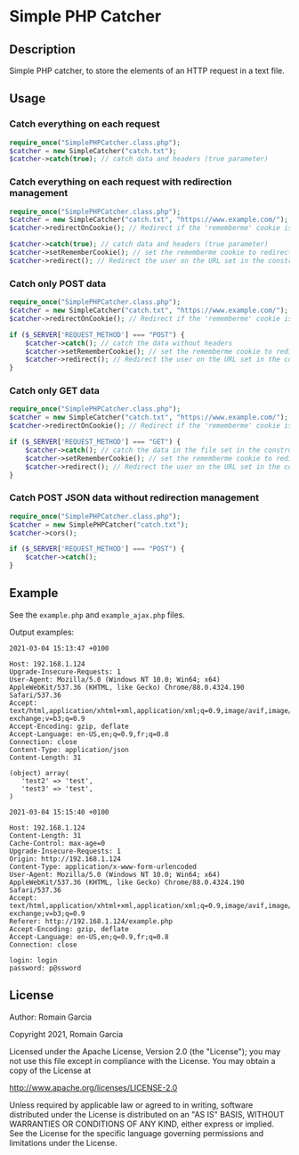 # Simple PHP Catcher

## Description

Simple PHP catcher, to store the elements of an HTTP request in a text file.

## Usage

### Catch everything on each request

```php
require_once("SimplePHPCatcher.class.php");
$catcher = new SimpleCatcher("catch.txt");
$catcher->catch(true); // catch data and headers (true parameter) 
```

### Catch everything on each request with redirection management

```php
require_once("SimplePHPCatcher.class.php");
$catcher = new SimpleCatcher("catch.txt", "https://www.example.com/");
$catcher->redirectOnCookie(); // Redirect if the 'rememberme' cookie is set

$catcher->catch(true); // catch data and headers (true parameter) 
$catcher->setRememberCookie(); // set the rememberme cookie to redirect the user on new visit (optional)
$catcher->redirect(); // Redirect the user on the URL set in the constructor (optional)
```

### Catch only POST data

```php
require_once("SimplePHPCatcher.class.php");
$catcher = new SimpleCatcher("catch.txt", "https://www.example.com/");
$catcher->redirectOnCookie(); // Redirect if the 'rememberme' cookie is set

if ($_SERVER['REQUEST_METHOD'] === "POST") {
    $catcher->catch(); // catch the data without headers
    $catcher->setRememberCookie(); // set the rememberme cookie to redirect the user on new visit (optional)
    $catcher->redirect(); // Redirect the user on the URL set in the constructor (optional)
}
```

### Catch only GET data

```php
require_once("SimplePHPCatcher.class.php");
$catcher = new SimpleCatcher("catch.txt", "https://www.example.com/");
$catcher->redirectOnCookie(); // Redirect if the 'rememberme' cookie is set

if ($_SERVER['REQUEST_METHOD'] === "GET") {
    $catcher->catch(); // catch the data in the file set in the constructor
    $catcher->setRememberCookie(); // set the rememberme cookie to redirect the user on new visit (optional)
    $catcher->redirect(); // Redirect the user on the URL set in the constructor (optional)
}
```

### Catch POST JSON data without redirection management

```php
require_once("SimplePHPCatcher.class.php");
$catcher = new SimplePHPCatcher("catch.txt");
$catcher->cors();

if ($_SERVER['REQUEST_METHOD'] === "POST") {
    $catcher->catch();
}
```

## Example

See the `example.php` and `example_ajax.php` files.

Output examples:

```
2021-03-04 15:13:47 +0100

Host: 192.168.1.124
Upgrade-Insecure-Requests: 1
User-Agent: Mozilla/5.0 (Windows NT 10.0; Win64; x64) AppleWebKit/537.36 (KHTML, like Gecko) Chrome/88.0.4324.190 Safari/537.36
Accept: text/html,application/xhtml+xml,application/xml;q=0.9,image/avif,image/webp,image/apng,*/*;q=0.8,application/signed-exchange;v=b3;q=0.9
Accept-Encoding: gzip, deflate
Accept-Language: en-US,en;q=0.9,fr;q=0.8
Connection: close
Content-Type: application/json
Content-Length: 31

(object) array(
   'test2' => 'test',
   'test3' => 'test',
)
```

```
2021-03-04 15:15:40 +0100

Host: 192.168.1.124
Content-Length: 31
Cache-Control: max-age=0
Upgrade-Insecure-Requests: 1
Origin: http://192.168.1.124
Content-Type: application/x-www-form-urlencoded
User-Agent: Mozilla/5.0 (Windows NT 10.0; Win64; x64) AppleWebKit/537.36 (KHTML, like Gecko) Chrome/88.0.4324.190 Safari/537.36
Accept: text/html,application/xhtml+xml,application/xml;q=0.9,image/avif,image/webp,image/apng,*/*;q=0.8,application/signed-exchange;v=b3;q=0.9
Referer: http://192.168.1.124/example.php
Accept-Encoding: gzip, deflate
Accept-Language: en-US,en;q=0.9,fr;q=0.8
Connection: close

login: login
password: p@ssword
```

## License

Author:	Romain Garcia

Copyright 2021, Romain Garcia

Licensed under the Apache License, Version 2.0 (the "License"); you may not use this file except in compliance with the License. You may obtain a copy of the License at

http://www.apache.org/licenses/LICENSE-2.0

Unless required by applicable law or agreed to in writing, software distributed under the License is distributed on an "AS IS" BASIS, WITHOUT WARRANTIES OR CONDITIONS OF ANY KIND, either express or implied. See the License for the specific language governing permissions and limitations under the License.